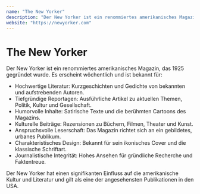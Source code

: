 ```yaml
---
name: "The New Yorker"
description: "Der New Yorker ist ein renommiertes amerikanisches Magazin, das 1925 gegründet wurde. Es erscheint wöchentlich und ist bekannt für: Hochwertige Literatur, Tiefgründige Reportagen, Humorvolle Inhalte, Kulturelle Beiträge, Anspruchsvolle Leserschaft, und Journalistische Inhalte. Der New Yorker hat einen signifikanten Einfluss auf die amerikanische Kultur und Literatur und gilt als eine der angesehensten Publikationen in den USA."
website: "https://newyorker.com"
---
```


# The New Yorker

Der New Yorker ist ein renommiertes amerikanisches Magazin, das 1925 gegründet wurde. Es erscheint wöchentlich und ist bekannt für:

- Hochwertige Literatur: Kurzgeschichten und Gedichte von bekannten und aufstrebenden Autoren.
- Tiefgründige Reportagen: Ausführliche Artikel zu aktuellen Themen, Politik, Kultur und Gesellschaft.
- Humorvolle Inhalte: Satirische Texte und die berühmten Cartoons des Magazins.
- Kulturelle Beiträge: Rezensionen zu Büchern, Filmen, Theater und Kunst.
- Anspruchsvolle Leserschaft: Das Magazin richtet sich an ein gebildetes, urbanes Publikum.
- Charakteristisches Design: Bekannt für sein ikonisches Cover und die klassische Schriftart.
- Journalistische Integrität: Hohes Ansehen für gründliche Recherche und Faktentreue.

Der New Yorker hat einen signifikanten Einfluss auf die amerikanische Kultur und Literatur und gilt als eine der angesehensten Publikationen in den USA.
